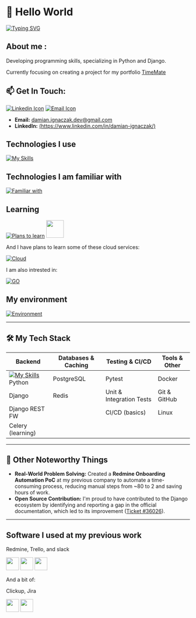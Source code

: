 <!-- Greeting section -->
# 👋 Hello World

[![Typing SVG](https://readme-typing-svg.demolab.com?font=Space+Mono&pause=1000&color=3A41E4&width=435&lines=Hi+stranger+!;Welcome+to+my+profile;I'm+Damian%2C+Junior+Backend+Developer+;+from+Konin+Poland+)](https://git.io/typing-svg)

<!-- About me section -->
## About me :  
 Developing programming skills, specializing in Python and Django. 
 
 Currently focusing on creating a project for my portfolio [TimeMate](https://github.com/vaqMAD/TimeMate)

 
 ##  📫 Get In Touch:
  [![Linkedin Icon](https://skillicons.dev/icons?i=linkedin)](https://www.linkedin.com/in/damian-ignaczak/) [![Email Icon](https://skillicons.dev/icons?i=gmail)](mailto:damian.ignaczak.dev@gmail.com) 
 
  * **Email:** damian.ignaczak.dev@gmail.com
  * **LinkedIn:** [(https://www.linkedin.com/in/damian-ignaczak/)](https://www.linkedin.com/in/damian-ignaczak/)

<!-- Techstack section -->
## Technologies I use
 [![My Skills](https://skillicons.dev/icons?i=py,django,postgres,git,github,docker,linux)]()

## Technologies I am familiar with 
 [![Familiar with](https://skillicons.dev/icons?i=flask,html,css)]()

<!-- Plans to learn section -->
## Learning
 [![Plans to learn](https://skillicons.dev/icons?i=redis)]() <span> <img height="48" width="48" src="https://cdn.simpleicons.org/celery"/> </span>


 And I have plans to learn some of these cloud services:
 
 [![Cloud](https://skillicons.dev/icons?i=aws,azure,gcp)]()
 
 I am also intrested in:  
 
 [![GO](https://skillicons.dev/icons?i=go)]()

## My environment 
 [![Environment](https://skillicons.dev/icons?i=pycharm,notion,vscode,windows)]()


---

## 🛠️ My Tech Stack

| Backend        | Databases & Caching | Testing & CI/CD          | Tools & Other       |
| -------------- | ------------------- | ------------------------ | ------------------- |
| [![My Skills](https://skillicons.dev/icons?i=py)]()Python         | PostgreSQL          | Pytest                   | Docker              |
| Django         | Redis               | Unit & Integration Tests | Git & GitHub        |
| Django REST FW |                     | CI/CD (basics)           | Linux               |
| Celery (learning) |                  |                          |                     |

---

## 🌱 Other Noteworthy Things

* **Real-World Problem Solving:** Created a **Redmine Onboarding Automation PoC** at my previous company to automate a time-consuming process, reducing manual steps from ~80 to 2 and saving hours of work.
* **Open Source Contribution:** I'm proud to have contributed to the Django ecosystem by identifying and reporting a gap in the official documentation, which led to its improvement ([Ticket #36026](https://code.djangoproject.com/ticket/36026)).

---


<!-- Greeting section -->
## Software I used at my previous work

Redmine, Trello, and slack


<span><img height="35" width="35" src="https://cdn.simpleicons.org/redmine"/></span>
<span><img height="35" width="35" src="https://cdn.simpleicons.org/trello"/></span>
<span><img height="35" width="35" src="https://cdn.simpleicons.org/slack"/></span>

  
 And a bit of:
 
 Clickup, Jira

 
 <span><img height="35" width="35" src="https://cdn.simpleicons.org/clickup"/></span>
 <span><img height="35" width="35" src="https://cdn.simpleicons.org/jira"/></span>
